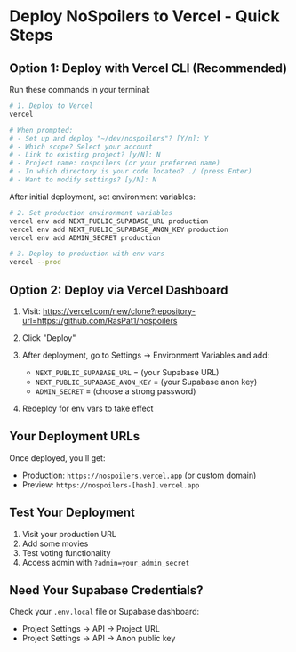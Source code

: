 # Deploy NoSpoilers to Vercel - Quick Steps

## Option 1: Deploy with Vercel CLI (Recommended)

Run these commands in your terminal:

```bash
# 1. Deploy to Vercel
vercel

# When prompted:
# - Set up and deploy "~/dev/nospoilers"? [Y/n]: Y
# - Which scope? Select your account
# - Link to existing project? [y/N]: N
# - Project name: nospoilers (or your preferred name)
# - In which directory is your code located? ./ (press Enter)
# - Want to modify settings? [y/N]: N
```

After initial deployment, set environment variables:

```bash
# 2. Set production environment variables
vercel env add NEXT_PUBLIC_SUPABASE_URL production
vercel env add NEXT_PUBLIC_SUPABASE_ANON_KEY production
vercel env add ADMIN_SECRET production

# 3. Deploy to production with env vars
vercel --prod
```

## Option 2: Deploy via Vercel Dashboard

1. Visit: https://vercel.com/new/clone?repository-url=https://github.com/RasPat1/nospoilers

2. Click "Deploy"

3. After deployment, go to Settings → Environment Variables and add:
   - `NEXT_PUBLIC_SUPABASE_URL` = (your Supabase URL)
   - `NEXT_PUBLIC_SUPABASE_ANON_KEY` = (your Supabase anon key)
   - `ADMIN_SECRET` = (choose a strong password)

4. Redeploy for env vars to take effect

## Your Deployment URLs

Once deployed, you'll get:
- Production: `https://nospoilers.vercel.app` (or custom domain)
- Preview: `https://nospoilers-[hash].vercel.app`

## Test Your Deployment

1. Visit your production URL
2. Add some movies
3. Test voting functionality
4. Access admin with `?admin=your_admin_secret`

## Need Your Supabase Credentials?

Check your `.env.local` file or Supabase dashboard:
- Project Settings → API → Project URL
- Project Settings → API → Anon public key
